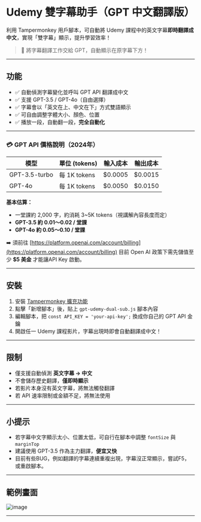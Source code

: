 # Udemy 雙字幕助手（GPT 中文翻譯版）

利用 Tampermonkey 用戶腳本，可自動將 Udemy 課程中的英文字幕**即時翻譯成中文**，實現「雙字幕」顯示，提升學習效率！

> 🚀 將字幕翻譯工作交給 GPT，自動顯示在原字幕下方！

---

## 功能

- ✅ 自動偵測字幕變化並呼叫 GPT API 翻譯成中文
- ✅ 支援 GPT-3.5 / GPT-4o（自由選擇）
- ✅ 字幕會以「英文在上、中文在下」方式雙語顯示
- ✅ 可自由調整字體大小、顏色、位置
- ✅ 播放一段，自動翻一段，**完全自動化**

---


### 💳 GPT API 價格說明（2024年）

| 模型         | 單位 (tokens) | 輸入成本     | 輸出成本     |
|--------------|---------------|---------------|---------------|
| GPT-3.5-turbo | 每 1K tokens   | $0.0005       | $0.0015       |
| GPT-4o        | 每 1K tokens   | $0.0050       | $0.0150       |

**基本估算：**
- 一堂課約 2,000 字，約消耗 3~5K tokens（視講解內容長度而定）
- **GPT-3.5 約 $0.01～$0.02 / 堂課**
- **GPT-4o 約 $0.05～$0.10 / 堂課**

➡️ 須前往 [https://platform.openai.com/account/billing](https://platform.openai.com/account/billing) 目前 Open AI 政策下需先儲值至少 **$5 美金** 才能讓API Key 啟動。

---

## 安裝

1. 安裝 [Tampermonkey 擴充功能](https://www.tampermonkey.net/)
2. 點擊「新增腳本」後，貼上 `gpt-udemy-dual-sub.js` 腳本內容
3. 編輯腳本，把 `const API_KEY = 'your-api-key';` 換成你自己的 GPT API 金鑰
4. 開啟任一 Udemy 課程影片，字幕出現時即會自動翻譯成中文！

---

## 限制

- 僅支援自動偵測 **英文字幕 → 中文**
- 不會儲存歷史翻譯，**僅即時顯示**
- 若影片本身沒有英文字幕，將無法觸發翻譯
- 若 API 速率限制或金額不足，將無法使用

---

## 小提示

- 若字幕中文字顯示太小、位置太低，可自行在腳本中調整 `fontSize` 與 `marginTop`
- 建議使用 GPT-3.5 作為主力翻譯，**便宜又快**
- 目前有些BUG，例如翻譯的字幕連續重複出現，字幕沒正常顯示，嘗試F5，或重啟腳本。
---

##  範例畫面

![image](https://github.com/user-attachments/assets/eda9e051-611e-42f0-aa79-5b11119076b6)


---


